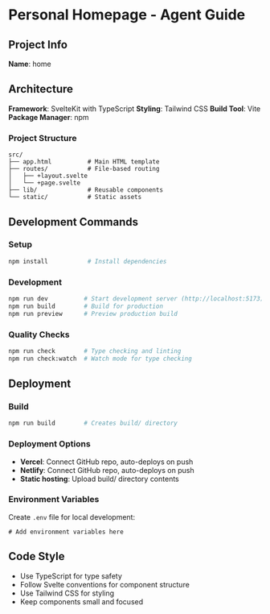 # Personal Homepage - Agent Guide

## Project Info

**Name**: home

## Architecture

**Framework**: SvelteKit with TypeScript
**Styling**: Tailwind CSS
**Build Tool**: Vite
**Package Manager**: npm

### Project Structure
```
src/
├── app.html          # Main HTML template
├── routes/           # File-based routing
│   ├── +layout.svelte
│   └── +page.svelte
├── lib/              # Reusable components
└── static/           # Static assets
```

## Development Commands

### Setup
```bash
npm install           # Install dependencies
```

### Development
```bash
npm run dev          # Start development server (http://localhost:5173)
npm run build        # Build for production
npm run preview      # Preview production build
```

### Quality Checks
```bash
npm run check        # Type checking and linting
npm run check:watch  # Watch mode for type checking
```

## Deployment

### Build
```bash
npm run build        # Creates build/ directory
```

### Deployment Options
- **Vercel**: Connect GitHub repo, auto-deploys on push
- **Netlify**: Connect GitHub repo, auto-deploys on push
- **Static hosting**: Upload build/ directory contents

### Environment Variables
Create `.env` file for local development:
```
# Add environment variables here
```

## Code Style

- Use TypeScript for type safety
- Follow Svelte conventions for component structure
- Use Tailwind CSS for styling
- Keep components small and focused
